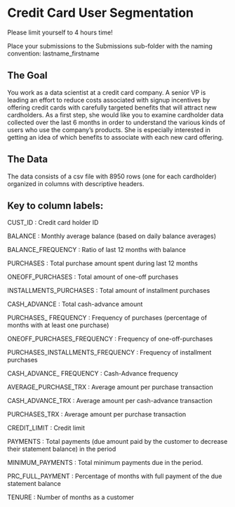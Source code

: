 # Credit Card User Segmentation

Please limit yourself to 4 hours time!

Place your submissions to the Submissions sub-folder with the naming convention: lastname_firstname

##  The Goal
You work as a data scientist at a credit card company. A senior VP is leading an effort to reduce costs associated with signup incentives by offering credit cards with carefully targeted benefits that will attract new cardholders. As a first step, she would like you to examine cardholder data collected over the last 6 months in order to understand the various kinds of users who use the company’s products. She is especially interested in getting an idea of which benefits to associate with each new card offering.

## The Data
The data consists of a csv file with 8950 rows (one for each cardholder) organized in columns with descriptive headers.

## Key to column labels: 
CUST_ID : Credit card holder ID

BALANCE : Monthly average balance (based on daily balance averages)

BALANCE_FREQUENCY : Ratio of last 12 months with balance

PURCHASES : Total purchase amount spent during last 12 months

ONEOFF_PURCHASES : Total amount of one-off purchases

INSTALLMENTS_PURCHASES : Total amount of installment purchases

CASH_ADVANCE : Total cash-advance amount

PURCHASES_ FREQUENCY : Frequency of purchases (percentage of months with at least one purchase)

ONEOFF_PURCHASES_FREQUENCY : Frequency of one-off-purchases

PURCHASES_INSTALLMENTS_FREQUENCY : Frequency of installment purchases

CASH_ADVANCE_ FREQUENCY : Cash-Advance frequency

AVERAGE_PURCHASE_TRX : Average amount per purchase transaction

CASH_ADVANCE_TRX : Average amount per cash-advance transaction

PURCHASES_TRX : Average amount per purchase transaction

CREDIT_LIMIT : Credit limit

PAYMENTS : Total payments (due amount paid by the customer to decrease their statement balance) in the period

MINIMUM_PAYMENTS : Total minimum payments due in the period.

PRC_FULL_PAYMENT : Percentage of months with full payment of the due statement balance

TENURE : Number of months as a customer
